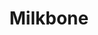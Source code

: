 ---
title: "Milkbone"
summary: "Milkbone is a group comprising Phil Scragg on bass, guitar, and keyboards, Matt Berry on keyboards and acoustic guitar, and James Sedge on drums. Phil Scragg, Matt Berry and James Sedge have been writing and recording remotely during 2020 on a new side project called Milkbone. There were no preconceptions about the material apart from initial references to artists such as Weather Report, Eno, Brand X, Gong, Mike Oldfield etc...The music came together quickly with ideas flowing right from the start. The album 'Milkbone' will initially be released only as a limited edition vinyl record that will be made available soon. A true labour of love, the trio's magical 2021 debut offers an inspired evocation of the classic early 1970s Canterbury sound fused with elements of Electronic and Fusion music . Graham Mann and Cecilia Fage guest. Milkbone is the name of musician and comedian, Matt Berry’s latest musical project. Evoking the jazz-rock stylings of Brand X, Gong, Weather Report etc... the new group features bassist Phil Scragg and drummer James Sedge alongside Berry on keyboards. You can listen to a teaser of the band's upcoming album below. Having previously worked together in Matt Berry and The Maypoles, the seeds of the idea of a group coming together on the band’s tour bus where they shared their mutual admiration for 1970s-era progressive and electronic music. “We decided to make an instrumental album that channeled/referenced our shared love of Canterbury era prog mixed with European electronica, Electric period Miles Davis as well as a love of the instruments, both acoustic and electronic, associated with those genres,” explains James Sedge. “We were aspiring to get some of the atmosphere and ‘wonkiness’ of the recordings of that era rather than the sterile precision you occasionally encounter in contemporary production. We all enjoy the sound of real instruments playing with sequenced synths - the perfection of the sequencer with the imperfections of live drums and bass. We left in all the quirky feel things, so it wouldn’t sound overproduced and polished,” says Sedge. Because of Covid restrictions, the album was recorded remotely with the players file-sharing remotely from their respective studios but Sedge says rather than letting this factor inhibit their creativity, they were able to exploit it to their advantage. “The music came together surprisingly quickly, with ideas flowing between the three of us right from the start. There was a lot of freedom to improvise and change direction. Tracks would be sent back and forth with ideas added or subtracted. Occasionally the contribution of one of us would be a complete surprise and take the music in a completely new direction.” The trio’s self-titled album will be released on a limited-edition vinyl-only album via Burning Shed though the date has yet to be finalised. You can view the album artwork and tracklisting below. “This is a studio project for now, but there are discussions about how we might bring it to a live audience in the not too distant future,” says Sedge."
image: "milkbone.jpg"
---